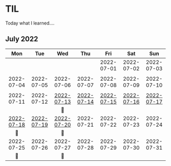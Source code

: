 # TIL
Today what I learned....

## July 2022
|     Mon     |     Tue     |     Wed     |     Thu     |     Fri     |     Sat     |     Sun     |
|:----------:|:----------:|:----------:|:----------:|:----------:|:----------:|:----------:|
|            |            |            |            | 2022-07-01 | 2022-07-02 | 2022-07-03 |
|            |            |            |            |            |            |            |
| 2022-07-04 | 2022-07-05 | 2022-07-06 | 2022-07-07 | 2022-07-08 | 2022-07-09 | 2022-07-10 |
|            |            |            |            |            |            |            |
| 2022-07-11 | 2022-07-12 | [2022-07-13](/TIL-by-Date/TIL_220713.md) | [2022-07-14](/TIL-by-Date/TIL_220714.md) | [2022-07-15](/TIL-by-Date/TIL_220715.md) | [2022-07-16](/TIL-by-Date/TIL_220716.md) | [2022-07-17](/TIL-by-Date/TIL_220717.md) |
|            |            |     📖     |            |            |            |            |
| [2022-07-18](/TIL-by-Date/TIL_220718.md) | [2022-07-19](/TIL-by-Date/TIL_220719.md) | [2022-07-20](/TIL-by-Date/TIL_220720.md) | 2022-07-21 | 2022-07-22 | 2022-07-23 | 2022-07-24 |
|     📖     |            |     📖     |            |            |            |            |
| 2022-07-25 | 2022-07-26 | 2022-07-27 | 2022-07-28 | 2022-07-29 | 2022-07-30 | 2022-07-31 | 
|     📖     |            |     📖     |            |            |            |            |


<!--https://olait.tistory.com/22-->